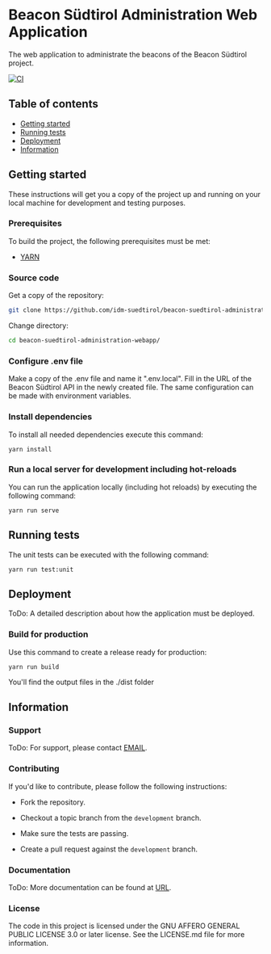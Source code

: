 # Beacon Südtirol Administration Web Application
The web application to administrate the beacons of the Beacon Südtirol project.

[![CI](https://github.com/noi-techpark/it.bz.beacon.admin/actions/workflows/ci.yml/badge.svg)](https://github.com/noi-techpark/it.bz.beacon.admin/actions/workflows/ci.yml)

## Table of contents

- [Getting started](#getting-started)
- [Running tests](#running-tests)
- [Deployment](#deployment)
- [Information](#information)

## Getting started

These instructions will get you a copy of the project up and running
on your local machine for development and testing purposes.

### Prerequisites

To build the project, the following prerequisites must be met:

- [YARN](https://yarnpkg.com/)

### Source code

Get a copy of the repository:

```bash
git clone https://github.com/idm-suedtirol/beacon-suedtirol-administration-webapp.git
```

Change directory:

```bash
cd beacon-suedtirol-administration-webapp/
```

### Configure .env file
Make a copy of the .env file and name it ".env.local".
Fill in the URL of the Beacon Südtirol API in the newly created file.
The same configuration can be made with environment variables.

### Install dependencies
To install all needed dependencies execute this command:
```
yarn install
```

### Run a local server for development including hot-reloads
You can run the application locally (including hot reloads) by executing the following command:
```
yarn run serve
```

## Running tests

The unit tests can be executed with the following command:

```
yarn run test:unit
```

## Deployment

ToDo: A detailed description about how the application must be deployed.

### Build for production
Use this command to create a release ready for production:
```
yarn run build
```
 You'll find the output files in the ./dist folder

## Information

### Support

ToDo: For support, please contact [EMAIL](mailto:EMAIL).

### Contributing

If you'd like to contribute, please follow the following instructions:

- Fork the repository.

- Checkout a topic branch from the `development` branch.

- Make sure the tests are passing.

- Create a pull request against the `development` branch.

### Documentation

ToDo: More documentation can be found at [URL](URL).

### License

The code in this project is licensed under the GNU AFFERO GENERAL PUBLIC LICENSE 3.0 or later license. See the LICENSE.md file for more information.

